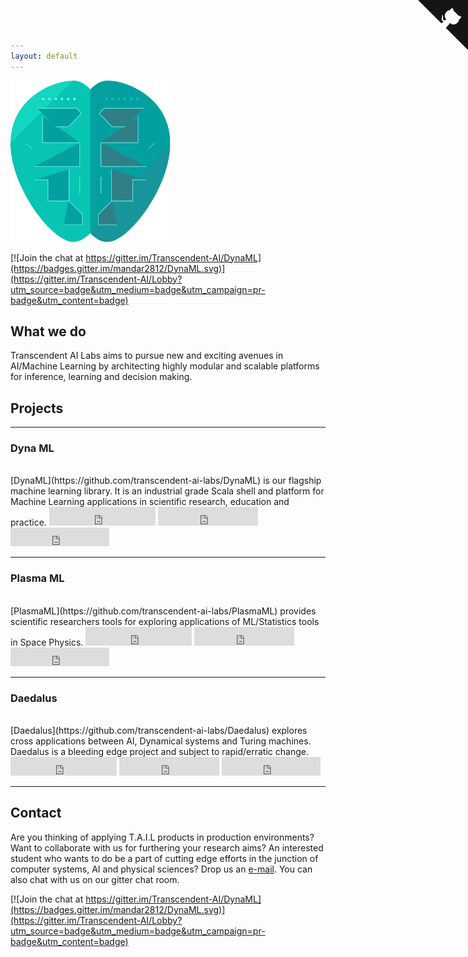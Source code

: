 ```yaml
---
layout: default
---
```



<img src="tail_logo.png" alt="TAIL Logo" style="width: 256px;"/>

<br/>

[![Join the chat at https://gitter.im/Transcendent-AI/DynaML](https://badges.gitter.im/mandar2812/DynaML.svg)](https://gitter.im/Transcendent-AI/Lobby?utm_source=badge&utm_medium=badge&utm_campaign=pr-badge&utm_content=badge)


## What we do

Transcendent AI Labs aims to pursue new and exciting avenues in AI/Machine Learning
by architecting highly modular and scalable platforms for inference, learning and decision making.



## Projects
---

### Dyna ML

<br/>
[DynaML](https://github.com/transcendent-ai-labs/DynaML) is our flagship machine learning library. It is an industrial grade Scala shell and platform for Machine Learning applications in scientific research, education and practice.


<iframe src="https://ghbtns.com/github-btn.html?user=transcendent-ai-labs&amp;repo=DynaML&amp;type=watch&amp;count=true&amp;size=large" allowtransparency="true" frameborder="0" scrolling="0" width="170" height="30"></iframe>
<iframe src="https://ghbtns.com/github-btn.html?user=transcendent-ai-labs&repo=DynaML&type=watch&count=true&size=large&v=2" frameborder="0" scrolling="0" width="160px" height="30px"></iframe>
<iframe src="https://ghbtns.com/github-btn.html?user=transcendent-ai-labs&repo=DynaML&type=fork&count=true&size=large" frameborder="0" scrolling="0" width="158px" height="30px"></iframe>

---

### Plasma ML

<br/>
[PlasmaML](https://github.com/transcendent-ai-labs/PlasmaML) provides scientific researchers tools for exploring applications of ML/Statistics tools in Space Physics.

<iframe src="https://ghbtns.com/github-btn.html?user=transcendent-ai-labs&amp;repo=PlasmaML&amp;type=watch&amp;count=true&amp;size=large" allowtransparency="true" frameborder="0" scrolling="0" width="170" height="30"></iframe>
<iframe src="https://ghbtns.com/github-btn.html?user=transcendent-ai-labs&repo=PlasmaML&type=watch&count=true&size=large&v=2" frameborder="0" scrolling="0" width="160px" height="30px"></iframe>
<iframe src="https://ghbtns.com/github-btn.html?user=transcendent-ai-labs&repo=PlasmaML&type=fork&count=true&size=large" frameborder="0" scrolling="0" width="158px" height="30px"></iframe>
<br/>

---

### Daedalus

<br/>
[Daedalus](https://github.com/transcendent-ai-labs/Daedalus) explores cross applications between AI, Dynamical systems and Turing machines. Daedalus is a bleeding edge project and subject to rapid/erratic change.

<iframe src="https://ghbtns.com/github-btn.html?user=transcendent-ai-labs&amp;repo=Daedalus&amp;type=watch&amp;count=true&amp;size=large" allowtransparency="true" frameborder="0" scrolling="0" width="170" height="30"></iframe>
<iframe src="https://ghbtns.com/github-btn.html?user=transcendent-ai-labs&repo=Daedalus&type=watch&count=true&size=large&v=2" frameborder="0" scrolling="0" width="160px" height="30px"></iframe>
<iframe src="https://ghbtns.com/github-btn.html?user=transcendent-ai-labs&repo=Daedalus&type=fork&count=true&size=large" frameborder="0" scrolling="0" width="158px" height="30px"></iframe>

---

## Contact

Are you thinking of applying T.A.I.L products in production environments? Want to collaborate with us for furthering your research aims? An interested student who wants to do be a part of cutting edge efforts in the junction of computer systems, AI and physical sciences? Drop us an [e-mail](mailto:T-AI-Labs@protonmail.com). You can also chat with us on our gitter chat room.


[![Join the chat at https://gitter.im/Transcendent-AI/DynaML](https://badges.gitter.im/mandar2812/DynaML.svg)](https://gitter.im/Transcendent-AI/Lobby?utm_source=badge&utm_medium=badge&utm_campaign=pr-badge&utm_content=badge)



<a href="https://github.com/transcendent-ai-labs" class="github-corner"><svg width="80" height="80" viewBox="0 0 250 250" style="fill:#151513; color:#fff; position: absolute; top: 0; border: 0; right: 0;"><path d="M0,0 L115,115 L130,115 L142,142 L250,250 L250,0 Z"></path><path d="M128.3,109.0 C113.8,99.7 119.0,89.6 119.0,89.6 C122.0,82.7 120.5,78.6 120.5,78.6 C119.2,72.0 123.4,76.3 123.4,76.3 C127.3,80.9 125.5,87.3 125.5,87.3 C122.9,97.6 130.6,101.9 134.4,103.2" fill="currentColor" style="transform-origin: 130px 106px;" class="octo-arm"></path><path d="M115.0,115.0 C114.9,115.1 118.7,116.5 119.8,115.4 L133.7,101.6 C136.9,99.2 139.9,98.4 142.2,98.6 C133.8,88.0 127.5,74.4 143.8,58.0 C148.5,53.4 154.0,51.2 159.7,51.0 C160.3,49.4 163.2,43.6 171.4,40.1 C171.4,40.1 176.1,42.5 178.8,56.2 C183.1,58.6 187.2,61.8 190.9,65.4 C194.5,69.0 197.7,73.2 200.1,77.6 C213.8,80.2 216.3,84.9 216.3,84.9 C212.7,93.1 206.9,96.0 205.4,96.6 C205.1,102.4 203.0,107.8 198.3,112.5 C181.9,128.9 168.3,122.5 157.7,114.1 C157.9,116.9 156.7,120.9 152.7,124.9 L141.0,136.5 C139.8,137.7 141.6,141.9 141.8,141.8 Z" fill="currentColor" class="octo-body"></path></svg></a><style>.github-corner:hover .octo-arm{animation:octocat-wave 560ms ease-in-out}@keyframes octocat-wave{0%,100%{transform:rotate(0)}20%,60%{transform:rotate(-25deg)}40%,80%{transform:rotate(10deg)}}@media (max-width:500px){.github-corner:hover .octo-arm{animation:none}.github-corner .octo-arm{animation:octocat-wave 560ms ease-in-out}}</style>
